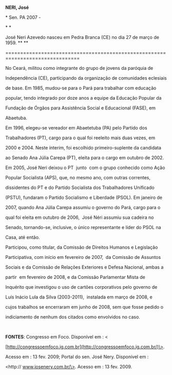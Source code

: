 **NERI, José**



\* Sen. PA 2007 -



* *



José Neri Azevedo nasceu em Pedra Branca (CE) no dia 27 de março de 1959. ** **

===============================================================================



No Ceará, militou como integrante do grupo de jovens da paróquia de

Independência (CE), participando da organização de comunidades eclesiais

de base. Em 1985, mudou-se para o Pará para trabalhar com educação

popular, tendo integrado por doze anos a equipe da Educação Popular da

Fundação de Órgãos para Assistência Social e Educacional (FASE), em

Abaetuba.



Em 1996, elegeu-se vereador em Abaetetuba (PA) pelo Partido dos

Trabalhadores (PT), cargo para o qual foi reeleito mais duas vezes, em

2000 e 2004. Neste ínterim, foi escolhido primeiro-suplente da candidata

ao Senado Ana Júlia Carepa (PT), eleita para o cargo em outubro de 2002.

Em 2005, José Neri deixou o PT  junto  com o grupo conhecido como Ação

Popular Socialista (APS), que, no mesmo ano, com outras correntes,

dissidentes do PT e do Partido Socialista dos Trabalhadores Unificado

(PSTU), fundaram o Partido Socialismo e Liberdade (PSOL). Em janeiro de

2007, quando Ana Júlia Carepa assumiu o governo do Pará, cargo para o

qual foi eleita em outubro de 2006,  José Néri assumiu sua cadeira no

Senado, tornando-se, inclusive, o único representante e líder do PSOL na

Casa, até então.



Participou, como titular, da Comissão de Direitos Humanos e Legislação

Participativa, com início em fevereiro de 2007,  da Comissão de Assuntos

Sociais e da Comissão de Relações Exteriores e Defesa Nacional, ambas a

partir  em fevereiro de 2008, e da Comissão Parlamentar Mista de

Inquérito que investigou o uso de cartões corporativos pelo governo de

Luís Inácio Lula da Silva (2003-2011),  instalada em março de 2008, e

cujos trabalhos se encerraram em junho de 2008, sem que fosse pedido o

indiciamento de nenhum dos citados como envolvidos no caso.



 



**FONTES**: Congresso em Foco. Disponível em : \<

[http://congressoemfoco.ig.com.br](http://congressoemfoco.ig.com.br/)\>.

Acesso em : 13 fev. 2009; Portal do sen. José Nery. Disponível em :

\<http:// www.josenery.com.br/\>. Acesso em : 13 fev. 2009.



 

